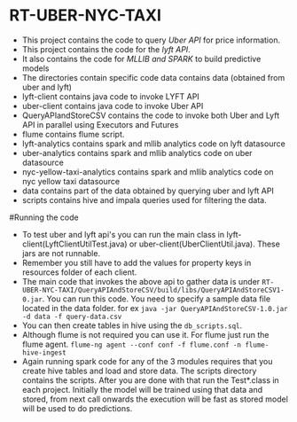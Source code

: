 # RT-UBER-NYC-TAXI
* This project contains the code to query *Uber API* for price information.
* This project contains the code for the *lyft API*.
* It also contains the code for *MLLIB and SPARK* to build predictive models  
* The directories contain specific code data contains data (obtained from uber and lyft)
* lyft-client contains java code to invoke LYFT API
* uber-client contains java code to invoke Uber API
* QueryAPIandStoreCSV contains the code to invoke both Uber and Lyft API in parallel using Executors and Futures
* flume contains flume script.
* lyft-analytics contains spark and mllib analytics code on lyft datasource
* uber-analytics contains spark and mllib analytics code on uber datasource
* nyc-yellow-taxi-analytics contains spark and mllib analytics code on nyc yellow taxi datasource
* data contains part of the data obtained by querying uber and lyft API
* scripts contains hive and impala queries used for filtering the data.


#Running the code

* To test uber and lyft api's you can run the main class in lyft-client(LyftClientUtilTest.java) or uber-client(UberClientUtil.java). These jars are not runnable.
* Remember you still have to add the values for property keys in resources folder of each client.
* The main code that invokes the above api to gather data is under ``RT-UBER-NYC-TAXI/QueryAPIAndStoreCSV/build/libs/QueryAPIAndStoreCSV1-0.jar``. You can run this code. You need to specify a sample data file located in the data folder. for ex ``java -jar QueryAPIAndStoreCSV-1.0.jar -d data -f query-data.csv``
* You can then create tables in hive using the ``db_scripts.sql``.
* Although flume is not required you can use it. For flume just run the flume agent. ``flume-ng agent --conf conf -f flume.conf -n flume-hive-ingest``
* Again running spark code for any of the 3 modules requires that you create hive tables and load and store data. The scripts directory contains the scripts. After you are done with that run the Test*.class in each project. Initially the model will be trained using that data and stored, from next call onwards the execution will be fast as stored model will be used to do predictions.
